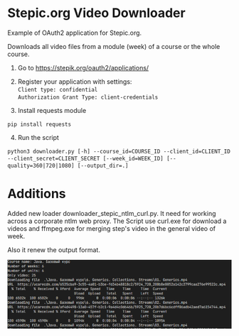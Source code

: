 # Stepic.org Video Downloader

Example of OAuth2 application for Stepic.org. 

Downloads all video files from a module (week) of a course or the whole course.

1. Go to https://stepik.org/oauth2/applications/

2. Register your application with settings:  
`Client type: confidential`  
`Authorization Grant Type: client-credentials`

3. Install requests module

  ```
  pip install requests
  ```

4. Run the script

  ```
 python3 downloader.py [-h] --course_id=COURSE_ID --client_id=CLIENT_ID --client_secret=CLIENT_SECRET [--week_id=WEEK_ID] [--quality=360|720|1080] [--output_dir=.]
  ```
Additions
===
Added new loader downloader_stepic_ntlm_curl.py.
It need for working across a corporate ntlm web proxy.
The Script use curl.exe for download a videos and ffmpeg.exe for merging step's video in the general video of week.

Also it renew the output format.

![screen](./screen.png)
